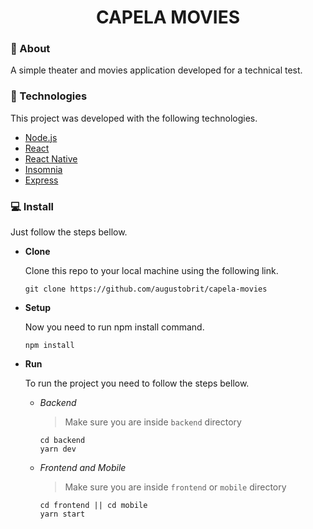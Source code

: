 <h1 align="center">
    CAPELA MOVIES
</h1>

### 📝 About

A simple theater and movies application developed for a technical test.

### 🧰 Technologies

This project was developed with the following technologies.

- [Node.js](https://nodejs.org/en/)
- [React](https://reactjs.org)
- [React Native](https://facebook.github.io/react-native/)
- [Insomnia](https://insomnia.rest)
- [Express](https://expressjs.com/)

### 💻 Install

Just follow the steps bellow.

- **Clone**

  Clone this repo to your local machine using the following link.

  ```shell
  git clone https://github.com/augustobrit/capela-movies
  ```

- **Setup**

  Now you need to run npm install command.

  ```shell
  npm install
  ```

- **Run**

  To run the project you need to follow the steps bellow.

  - _Backend_

    > Make sure you are inside `backend` directory

    ```shell
    cd backend
    yarn dev
    ```

  - _Frontend and Mobile_

    > Make sure you are inside `frontend` or `mobile` directory

    ```shell
    cd frontend || cd mobile
    yarn start
    ```
